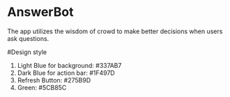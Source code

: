 # AnswerBot
The app utilizes the wisdom of crowd to make better decisions when users ask questions.

#Design style
1. Light Blue for background: #337AB7
2. Dark Blue for action bar: #1F497D
3. Refresh Button: #275B9D
2. Green: #5CB85C
